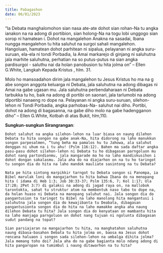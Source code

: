 ```yaml
---
title: Pabagashon
date: 06/01/2023
---
```


“Ia Debata manghalomohon sian nasa ate-ate dohot sian rohan-Na tu angka ianakon na na adong di portibion, sian holong-Na na togu lobi unggogo sian sorop ni hamatean i. Dohot na mangalehon Anakna na sasadai, Ibana nungga mangalehon tu hita saluhut na surgoi sahali mangalehon. Hangoluan, hamatean dohot parhitean ni sipalua, pelayanan ni angka suru-suruan, ela-ela ni tondi Porbadia, Ia Amai markarejo di ginjang ni saluhutna jala marhite saluhutna, perhatian na so putus-putus na sian angka pardisurgoi - saluthu nai da holan panobusion tu hita jolma on” – Ellen G.White, Langkah Kepada Kristus , hlm. 31.

Molo ho mansoadahon dirim jala mangalehon tu Jesus Kristus ho ma na g abe songon anggota keluarga ni Debata, jala saluhutna na adong dibagas ni Amai na gabe ugasan mu. Jala saluhutna perbendaharaan ni Debata tarbukka tu ho, baik na adong di portibi on saonari, jala tarlumobi na adong diportibi nanaeng ro dope na. Pelayanan ni angka suru-suruan, silehon-lehon ni Tondi Porbadia, angka parhobas-Na- saluhut nai diho. Portibi, dohot na adong di bagasanna, na gabe diho molo na gabe hadengganon diho” – Ellen G.White, Kotbah di atas Bukit, hlm,110.

**Sungkun-sungkun Sirangrangan**:

`Dohot saluhut na angka silehon-lehon na luar biasa on naung dilehon Debata tu hita songon na gabe anak-Na, hita didorong na laho manukkun songon parpesalmen, “tung beha ma pamalos hu tu Jahowa, ala saluhut denggan ni uhum na i tu ahu! (Pslm 116:12). Bahen ma sada daftar angka pasu-pasu dohot silehon-lehon ni Debata tu ho dibagasan parngoluon mu dohot nang partondionmu, jala mangarade ma ho na laho mandiskusihon i dohot dongan sakalasmu. Jala aha do na diajarhon on na tu ho taringot tu songon dia do hita na laho mandok mauliate sasintong na tu Debata?`

`Nata pe hita sintong marpikkir tarngot tu Debata songon si Panompa, ia Bibel marulak loni do mangajarhon tu hita bahwa Ibana do na menopang hita ( idama di Heb 1:3; Job 38:33-37; Pslm 135:6, 7; Kol 1:17; Ula 17:28; 2Pet 3:7) di galaksi na adong di jagad raya on, na mallobok tarontokta, sahat tu struktur atom na membentuk naso tabo to dope na, da holan huaso ni Debata na manopang saluhut nai. Jala songon dia do pangantusion ta taringot tu Bibel na laho manolong hita mangantusi i saluhutna jala songon dia do kewajibanta tu Deabata, dibagasan pangantusionta songon dia do hita na laho mamakke angka aha naung dilehon Debata tu hita? Jala songon dia do kenyataan on mambantu hita na laho manjaga parngoluon on dohot nang tujuan ni ngolunta dibagasan sudut pandang na topat?`

`Sian parsiajaran na mangajarhon tu hita, na manghatahon saluhutna naung dibasa-basahon Debata tu hita jolma on, baosa ma Jesus dohot rencana haluaon i songon sada silehon-lehon na umbalga dihita jolma? Jala memang toho doi? Jala aha do na gabe bagianta molo ndang adong di hita pangaropan na tumimbul i naung ditawarhon na tu hita?`